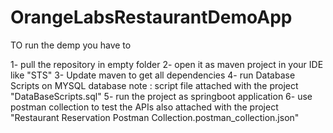 # OrangeLabsRestaurantDemoApp

TO run the demp you have to 

1- pull the repository in empty folder
2- open it as maven project in your IDE like "STS"
3- Update maven to get all dependencies 
4- run Database Scripts on MYSQL database 
note : script file attached with the project "DataBaseScripts.sql"
5- run the project as springboot application
6- use postman collection to test the APIs also attached with the project
"Restaurant Reservation Postman Collection.postman_collection.json"